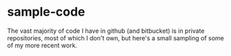 # sample-code


The vast majority of code I have in github (and bitbucket) is in private repositories, most of which I don't own, but here's a small sampling of some of my more recent work.